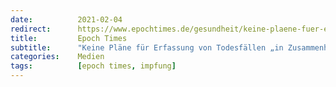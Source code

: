 ```yaml
---
date:          2021-02-04
redirect:      https://www.epochtimes.de/gesundheit/keine-plaene-fuer-erfassung-von-todesfaellen-in-zusammenhang-mit-der-corona-impfung-a3439951.html
title:         Epoch Times
subtitle:      "Keine Pläne für Erfassung von Todesfällen „in Zusammenhang mit der Corona-Impfung“"
categories:    Medien
tags:          [epoch times, impfung]
---
```

